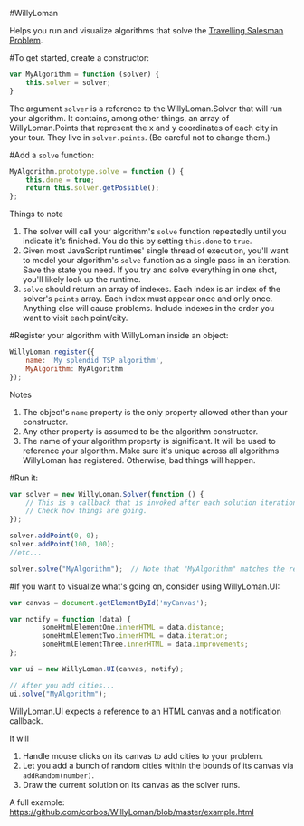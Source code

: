 #WillyLoman

Helps you run and visualize algorithms that solve the [Travelling Salesman Problem](https://en.wikipedia.org/wiki/Travelling_salesman_problem).

#To get started, create a constructor:

```javascript
var MyAlgorithm = function (solver) {
    this.solver = solver;
}
```

The argument `solver` is a reference to the WillyLoman.Solver that will run your algorithm. It contains, among other things,
an array of WillyLoman.Points that represent the x and y coordinates of each city in your tour. They live in `solver.points`.
(Be careful not to change them.)

#Add a `solve` function:

```javascript
MyAlgorithm.prototype.solve = function () {
    this.done = true;
    return this.solver.getPossible();
};
```

Things to note

1. The solver will call your algorithm's `solve` function repeatedly until you indicate it's finished. 
You do this by setting `this.done` to `true`.
2. Given most JavaScript runtimes' single thread of execution, you'll want to model your algorithm's `solve`
function as a single pass in an iteration. Save the state you need. If you try and solve everything in one shot, you'll
likely lock up the runtime.
3. `solve` should return an array of indexes. Each index is an index of the solver's `points` array. Each index must appear
once and only once. Anything else will cause problems. Include indexes in the order you want to visit each point/city.

#Register your algorithm with WillyLoman inside an object:

```javascript
WillyLoman.register({
    name: 'My splendid TSP algorithm',
    MyAlgorithm: MyAlgorithm
});
```

Notes

1. The object's `name` property is the only property allowed other than your constructor.
2. Any other property is assumed to be the algorithm constructor.
3. The name of your algorithm property is significant. It will be used to reference your algorithm. Make sure it's unique
across all algorithms WillyLoman has registered. Otherwise, bad things will happen.

#Run it:

```javascript
var solver = new WillyLoman.Solver(function () {
    // This is a callback that is invoked after each solution iteration.
    // Check how things are going.
});

solver.addPoint(0, 0);
solver.addPoint(100, 100);
//etc...

solver.solve("MyAlgorithm");  // Note that "MyAlgorithm" matches the registration object's constructor property.
```

#If you want to visualize what's going on, consider using WillyLoman.UI:

```javascript
var canvas = document.getElementById('myCanvas');

var notify = function (data) {
        someHtmlElementOne.innerHTML = data.distance;
        someHtmlElementTwo.innerHTML = data.iteration;
        someHtmlElementThree.innerHTML = data.improvements; 
};

var ui = new WillyLoman.UI(canvas, notify);

// After you add cities...
ui.solve("MyAlgorithm");
```

WillyLoman.UI expects a reference to an HTML canvas and a notification callback.

It will

1. Handle mouse clicks on its canvas to add cities to your problem.
2. Let you add a bunch of random cities within the bounds of its canvas via `addRandom(number)`.
3. Draw the current solution on its canvas as the solver runs.

A full example: <https://github.com/corbos/WillyLoman/blob/master/example.html>
